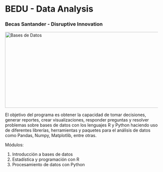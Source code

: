 # BEDU - Data Analysis
### Becas Santander - Disruptive Innovation

<img src="https://beyondtheory.co.uk/images/other/2016/08/Beyond-Theory-Data-Analysis-Landing-Page-graphic.png" alt="Bases de Datos" width="550px" height="250px">

El objetivo del programa es obtener la capacidad de tomar decisiones, generar reportes, crear visualizaciones, responder preguntas
y resolver problemas sobre bases de datos con los lenguajes R y Python haciendo uso de diferentes librerías, herramientas y paquetes
para el análisis de datos como Pandas, Numpy, Matplotlib, entre otras.

Módulos:

1. Introducción a bases de datos
2. Estadística y programación con R
3. Procesamiento de datos con Python
